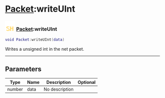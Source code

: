 # [Packet](../packet/README.md):writeUInt

### <img src="../../.gitbook/assets/shared.png" width="32" height="32" /> [Packet](../packet/README.md):writeUInt

```lua
void Packet:writeUInt(data)
```

Writes a unsigned int in the net packet.<br>

-----------------
## Parameters

| Type   | Name | Description | Optional |
| ------ | ---- | ----------- | -------: |
| number | data | No description |   |
